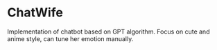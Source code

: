 # ChatWife
Implementation of chatbot based on GPT algorithm. Focus on cute and anime style, can tune her emotion manually.
